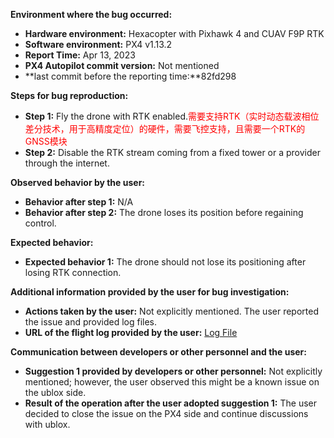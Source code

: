 **Environment where the bug occurred:**

- **Hardware environment:** Hexacopter with Pixhawk 4 and CUAV F9P RTK
- **Software environment:** PX4 v1.13.2
- **Report Time:** Apr 13, 2023
- **PX4 Autopilot commit version:** Not mentioned
- **last commit before the reporting time:**82fd298

**Steps for bug reproduction:**

- **Step 1:** Fly the drone with RTK enabled.<font color='red'>需要支持RTK（实时动态载波相位差分技术，用于高精度定位）的硬件，需要飞控支持，且需要一个RTK的GNSS模块</font>
- **Step 2:** Disable the RTK stream coming from a fixed tower or a provider through the internet.

**Observed behavior by the user:**

- **Behavior after step 1:** N/A
- **Behavior after step 2:** The drone loses its position before regaining control.

**Expected behavior:**

- **Expected behavior 1:** The drone should not lose its positioning after losing RTK connection.

**Additional information provided by the user for bug investigation:**

- **Actions taken by the user:** Not explicitly mentioned. The user reported the issue and provided log files.
- **URL of the flight log provided by the user:** [Log File](https://logs.px4.io/plot_app?log=7cd9c968-ce40-4c7c-809d-b00fd9f315e3)

**Communication between developers or other personnel and the user:**

- **Suggestion 1 provided by developers or other personnel:** Not explicitly mentioned; however, the user observed this might be a known issue on the ublox side.
- **Result of the operation after the user adopted suggestion 1:** The user decided to close the issue on the PX4 side and continue discussions with ublox.
